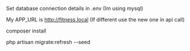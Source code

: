 Set database connection details in .env (Im using mysql)

My APP_URL is http://fitness.local  (If different use the new one in api call)

composer install

 php artisan migrate:refresh --seed

